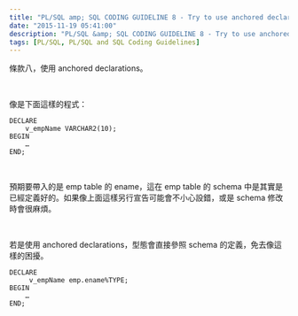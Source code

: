 ```yaml
---
title: "PL/SQL amp; SQL CODING GUIDELINE 8 - Try to use anchored declarations for variables"
date: "2015-11-19 05:41:00"
description: "PL/SQL &amp; SQL CODING GUIDELINE 8 - Try to use anchored declarations for variables"
tags: [PL/SQL, PL/SQL and SQL Coding Guidelines]
---
```



條款八，使用 anchored declarations。  

<!-- More -->

<br/>


像是下面這樣的程式：  

```psql
DECLARE 
	v_empName VARCHAR2(10); 
BEGIN 
	… 
END;
```

<br/>


預期要帶入的是 emp table 的 ename，這在 emp table 的 schema 中是其實是已經定義好的。如果像上面這樣另行宣告可能會不小心設錯，或是 schema 修改時會很麻煩。  

<br/>


若是使用 anchored declarations，型態會直接參照 schema 的定義，免去像這樣的困擾。  

```psql
DECLARE 
	 v_empName emp.ename%TYPE; 
BEGIN 
	… 
END;
```
